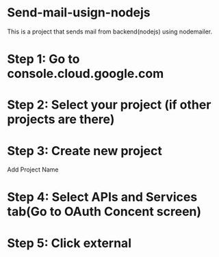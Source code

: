 # Send-mail-usign-nodejs
This is a project that sends mail from backend(nodejs) using nodemailer.


# Step 1: Go to console.cloud.google.com

# Step 2: Select your project (if other projects are there)

# Step 3: Create new project
Add Project Name

# Step 4: Select APIs and Services tab(Go to OAuth Concent screen)

# Step 5: Click external 


